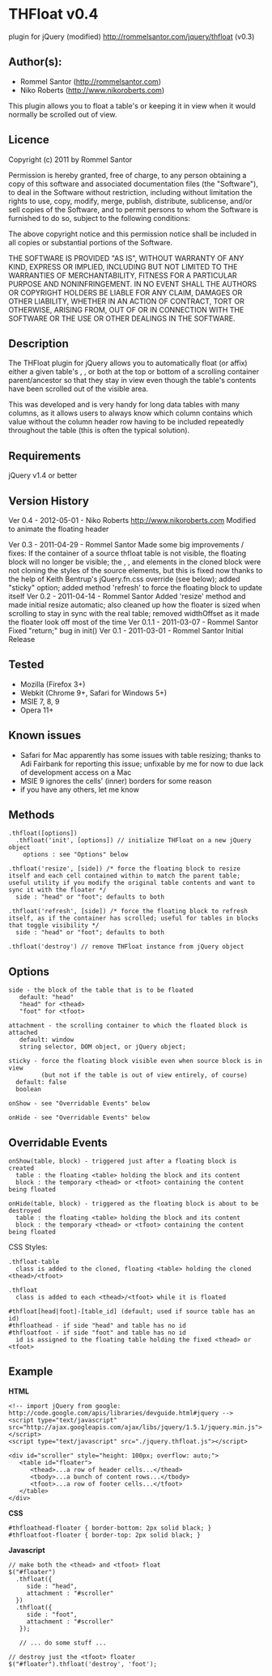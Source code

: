 # THFloat v0.4 
plugin for jQuery (modified)
http://rommelsantor.com/jquery/thfloat (v0.3)

## Author(s):
 * Rommel Santor (http://rommelsantor.com)
 * Niko Roberts (http://www.nikoroberts.com)

 This plugin allows you to float a table's <thead> or <tfoot> keeping it in view when it would normally be scrolled out of view.

## Licence
 Copyright (c) 2011 by Rommel Santor <rommel at rommelsantor dot com>
 
 Permission is hereby granted, free of charge, to any person obtaining a copy
 of this software and associated documentation files (the "Software"), to deal
 in the Software without restriction, including without limitation the rights
 to use, copy, modify, merge, publish, distribute, sublicense, and/or sell
 copies of the Software, and to permit persons to whom the Software is
 furnished to do so, subject to the following conditions:

 The above copyright notice and this permission notice shall be included in
 all copies or substantial portions of the Software.

 THE SOFTWARE IS PROVIDED "AS IS", WITHOUT WARRANTY OF ANY KIND, EXPRESS OR
 IMPLIED, INCLUDING BUT NOT LIMITED TO THE WARRANTIES OF MERCHANTABILITY,
 FITNESS FOR A PARTICULAR PURPOSE AND NONINFRINGEMENT. IN NO EVENT SHALL THE
 AUTHORS OR COPYRIGHT HOLDERS BE LIABLE FOR ANY CLAIM, DAMAGES OR OTHER
 LIABILITY, WHETHER IN AN ACTION OF CONTRACT, TORT OR OTHERWISE, ARISING FROM,
 OUT OF OR IN CONNECTION WITH THE SOFTWARE OR THE USE OR OTHER DEALINGS IN
 THE SOFTWARE.


## Description
   The THFloat plugin for jQuery allows you to automatically float (or affix)
   either a given table's <thead>, <tfoot>, or both at the top or bottom of a
   scrolling container parent/ancestor so that they stay in view even though
   the table's <tbody> contents have been scrolled out of the visible area.
 
   This was developed and is very handy for long data tables with many columns,
   as it allows users to always know which column contains which value without
   the column header row having to be included repeatedly throughout the table
   (this is often the typical solution).
 
## Requirements 
   jQuery v1.4 or better
 
## Version History 
   Ver 0.4 - 2012-05-01 - Niko Roberts
              http://www.nikoroberts.com
              Modified to animate the floating header
              
   Ver 0.3 - 2011-04-29 - Rommel Santor
               Made some big improvements / fixes: If the container of a
               source thfloat table is not visible, the floating block will
               no longer be visible; the <tr>, <td>, and <th> elements in
               the cloned block were not cloning the styles of the source
               elements, but this is fixed now thanks to the help of Keith
               Bentrup's jQuery.fn.css override (see below); added "sticky"
               option; added method 'refresh' to force the floating block
               to update itself
   Ver 0.2 - 2011-04-14 - Rommel Santor
               Added 'resize' method and made initial resize automatic; also
               cleaned up how the floater is sized when scrolling to stay in
               sync with the real table; removed widthOffset as it made the
               floater look off most of the time
   Ver 0.1.1 - 2011-03-07 - Rommel Santor
               Fixed "return;" bug in init()
   Ver 0.1 - 2011-03-01 - Rommel Santor
             Initial Release
 
## Tested 
 *  Mozilla (Firefox 3+)
 *  Webkit (Chrome 9+, Safari for Windows 5+)
 *  MSIE 7, 8, 9
 *  Opera 11+
 
## Known issues
 * Safari for Mac apparently has some issues with table resizing; thanks to Adi Fairbank for reporting this issue; unfixable by me for now to due lack of development access on a Mac
 * MSIE 9 ignores the cells' (inner) borders for some reason
 * if you have any others, let me know


## Methods
```
.thfloat([options])
  .thfloat('init', [options]) // initialize THFloat on a new jQuery object
    options : see "Options" below

.thfloat('resize', [side]) /* force the floating block to resize itself and each cell contained within to match the parent table; useful utility if you modify the original table contents and want to sync it with the floater */
  side : "head" or "foot"; defaults to both

.thfloat('refresh', [side]) /* force the floating block to refresh itself, as if the container has scrolled; useful for tables in blocks that toggle visibility */
  side : "head" or "foot"; defaults to both

.thfloat('destroy') // remove THFloat instance from jQuery object
```

## Options
```
side - the block of the table that is to be floated
   default: "head"
   "head" for <thead>
   "foot" for <tfoot>
 
attachment - the scrolling container to which the floated block is attached
   default: window
   string selector, DOM object, or jQuery object; 
 
sticky - force the floating block visible even when source block is in view
         (but not if the table is out of view entirely, of course)
  default: false
  boolean
 
onShow - see "Overridable Events" below
 
onHide - see "Overridable Events" below
```

## Overridable Events
```
onShow(table, block) - triggered just after a floating block is created
  table : the floating <table> holding the block and its content
  block : the temporary <thead> or <tfoot> containing the content being floated
 
onHide(table, block) - triggered as the floating block is about to be destroyed
  table : the floating <table> holding the block and its content
  block : the temporary <thead> or <tfoot> containing the content being floated
```

  CSS Styles:
  
```
.thfloat-table
  class is added to the cloned, floating <table> holding the cloned <thead>/<tfoot>
 
.thfloat
  class is added to each <thead>/<tfoot> while it is floated
 
#thfloat[head|foot]-[table_id] (default; used if source table has an id)
#thfloathead - if side "head" and table has no id
#thfloatfoot - if side "foot" and table has no id
  id is assigned to the floating table holding the fixed <thead> or <tfoot>
```

## Example
**HTML**
   
```
<!-- import jQuery from google: http://code.google.com/apis/libraries/devguide.html#jquery -->
<script type="text/javascript" src="http://ajax.googleapis.com/ajax/libs/jquery/1.5.1/jquery.min.js"></script>
<script type="text/javascript" src="./jquery.thfloat.js"></script>
 
<div id="scroller" style="height: 100px; overflow: auto;">
   <table id="floater">
      <thead>...a row of header cells...</thead>
      <tbody>...a bunch of content rows...</tbody>
      <tfoot>...a row of footer cells...</tfoot>
   </table>
</div>
```
 
**CSS**
  
```
#thfloathead-floater { border-bottom: 2px solid black; }
#thfloatfoot-floater { border-top: 2px solid black; }
```
 
**Javascript**
  
```
// make both the <thead> and <tfoot> float
$("#floater")
  .thfloat({
     side : "head",
     attachment : "#scroller"
  })
  .thfloat({
     side : "foot",
     attachment : "#scroller"
   });
 
   // ... do some stuff ...
 
// destroy just the <tfoot> floater
$("#floater").thfloat('destroy', 'foot');
 ```